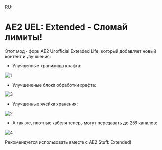 RU:

# AE2 UEL: Extended - Сломай лимиты!

Этот мод - форк AE2 Unofficial Extended Life, который добавляет новый контент и улучшения:


 - Улучшенные хранилища крафта:
    
![1](https://github.com/beecupbe/ae2uel_extended/assets/115642276/72974756-8684-4a81-a546-3974691564a8)

 - Улучшененые блоки обработки крафта:

![3](https://github.com/beecupbe/ae2uel_extended/assets/115642276/fef036df-f3ad-4572-ab4d-38fbb100d96f)

- Улучшенные ячейки хранения:

![2](https://github.com/beecupbe/ae2uel_extended/assets/115642276/99f9740f-7965-449c-b36d-be1974886cea)

- А так-же, плотные кабеля теперь могут передавать до 256 каналов:

![4](https://github.com/beecupbe/ae2uel_extended/assets/115642276/97ebf4a0-b436-456c-a6a0-e31d997c60cb)

Рекомендуется использовать вместе с AE2 Stuff: Extended!
